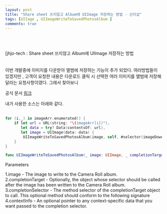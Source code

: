 ```yaml
---
layout: post
title: "Share sheet 쓰지않고 Album에 UIImage 저장하는 방법 - 신이섭"
tags: [UIIage , UIImageWriteToSavedPhotosAlbum ]
comments: true
---
```



<br>
<br/>

[jhjo-tech : Share sheet 쓰지않고 Album에 UIImage 저장하는 방법
<br>
<br>
<br/>
이번 개발중에 이미지를 다운받아 앨범에 저장하는 기능이 추가 되었다. 여러방법들이 있겠지만 , 고객이 요청한 내용은 
다운로드 클릭 시 선택한 여러 이미지를 앨범에 저장해달라는 요청사항이였다.
그래서 찾아보니 

공식 문서 [링크] 

[링크]: https://developer.apple.com/documentation/uikit/1619125-uiimagewritetosavedphotosalbum

내가 사용한 소스는 아래와 같다.
<br>
<br/>

 
```swift
for (i,_) in imageArr.enumerated() {
    if let url = URL(string: "\(imageArr[i])"),
       let data = try? Data(contentsOf: url),
       let image = UIImage(data: data) {
        UIImageWriteToSavedPhotosAlbum(image, self, #selector(imageDownload(_:didFinishSavingWithError:contextInfo:)), nil)
    }
}
```

```swift
func UIImageWriteToSavedPhotosAlbum(_ image: UIImage, _ completionTarget: Any?, _ completionSelector: Selector?, _ contextInfo: UnsafeMutableRawPointer?)

```
Parameters

1.image	 - The image to write to the Camera Roll album.  
2.completionTarget	- Optionally, the object whose selector should be called after the image has been written to the Camera Roll album.  
3.completionSelector	- The method selector of the completionTarget object to call. This optional method should conform to the following signature  
4.contextInfo	- An optional pointer to any context-specific data that you want passed to the completion selector.  
 
<br>
<br/>
